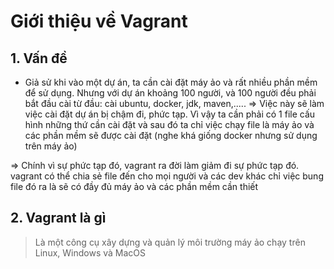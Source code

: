 # Giới thiệu về Vagrant

## 1. Vấn đề
- Giả sử khi vào một dự án, ta cần cài đặt máy ảo và rất nhiều phần mềm để sử dụng. Nhưng với dự án khoảng 100 người, và 100 người đều phải bắt đầu cài từ đầu: cài ubuntu, docker, jdk, maven,..... => Việc này sẽ làm việc cài đặt dự án bị chậm đi, phức tạp. Vì vậy ta cần phải có 1 file cấu hình những thứ cần cài đặt và sau đó ta chỉ việc chạy file là máy ảo và các phần mềm sẽ được cài đặt (nghe khá giống docker nhưng sử dụng trên máy ảo)

=> Chính vì sự phức tạp đó, vagrant ra đời làm giảm đi sự phức tạp đó. vagrant có thể chia sẻ file đến cho mọi người và các dev khác chỉ việc bung file đó ra là sẽ có đầy đủ máy ảo và các phần mềm cần thiết


## 2. Vagrant là gì

> Là một công cụ xây dựng và quản lý môi trường máy ảo chạy trên Linux, Windows và MacOS

